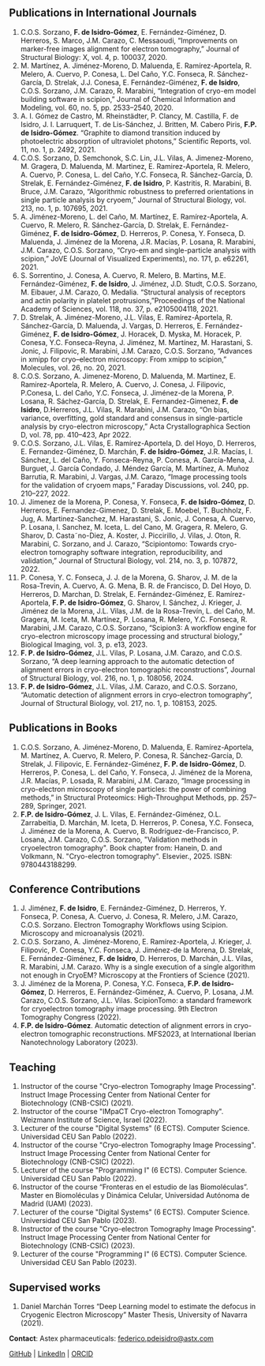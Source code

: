 ## Publications in International Journals
1. C.O.S. Sorzano, **F. de Isidro-Gómez**, E. Fernández-Giménez, D. Herreros, S. Marco, J.M. Carazo, C. Messaoudi, “Improvements on marker-free images alignment for electron tomography,” Journal of Structural Biology: X, vol. 4, p. 100037, 2020.
2. M. Martínez, A. Jiménez-Moreno, D. Maluenda, E. Ramírez-Aportela, R. Melero, A. Cuervo, P. Conesa, L. Del Caño, Y.C. Fonseca, R. Sánchez-García, D. Strelak, J.J. Conesa, E. Fernández-Giménez, **F. de Isidro**, C.O.S. Sorzano, J.M. Carazo, R. Marabini, “Integration of cryo-em model building software in scipion,” Journal of Chemical Information and Modeling, vol. 60, no. 5, pp. 2533–2540, 2020.
3. A. I. Gómez de Castro, M. Rheinstädter, P. Clancy, M. Castilla, F. de Isidro, J. I. Larruquert, T. de Lis-Sánchez, J. Britten, M. Cabero Piris, **F.P. de Isidro-Gómez**. “Graphite to diamond transition induced by photoelectric absorption of ultraviolet photons,” Scientific Reports, vol. 11, no. 1, p. 2492, 2021.
4. C.O.S. Sorzano, D. Semchonok, S.C. Lin, J.L. Vilas, A. Jimenez-Moreno, M. Gragera, D. Maluenda, M. Martinez, E. Ramirez-Aportela, R. Melero, A. Cuervo, P. Conesa, L. del Caño, Y.C. Fonseca, R. Sánchez-García, D. Strelak, E. Fernández-Giménez, **F. de Isidro**, P. Kastritis, R. Marabini, B. Bruce, J.M. Carazo, “Algorithmic robustness to preferred orientations in single particle analysis by cryoem,” Journal of Structural Biology, vol. 213, no. 1, p. 107695, 2021.
5. A. Jiménez-Moreno, L. del Caño, M. Martínez, E. Ramírez-Aportela, A. Cuervo, R. Melero, R. Sánchez-García, D. Strelak, E. Fernández-Giménez, **F. de Isidro-Gómez**, D. Herreros, P. Conesa, Y. Fonseca, D. Maluenda, J. Jiménez de la Morena, J.R. Macías, P. Losana, R. Marabini, J.M. Carazo, C.O.S. Sorzano, “Cryo-em and single-particle analysis with scipion,” JoVE (Journal of Visualized Experiments), no. 171, p. e62261, 2021. 
6. S. Sorrentino, J. Conesa, A. Cuervo, R. Melero, B. Martins, M.E. Fernández-Giménez, **F. de Isidro**, J. Jiménez, J.D. Studt, C.O.S. Sorzano, M. Eibauer, J.M. Carazo, O. Medalia. “Structural analysis of receptors and actin polarity in platelet protrusions,”Proceedings of the National Academy of Sciences, vol. 118, no. 37, p. e2105004118, 2021. 
7. D. Strelak, A. Jiménez-Moreno, J.L. Vilas, E. Ramírez-Aportela, R. Sánchez-García, D. Maluenda, J. Vargas, D. Herreros, E. Fernández-Giménez, **F. de Isidro-Gómez**, J. Horacek, D. Myska, M. Horacek, P. Conesa, Y.C. Fonseca-Reyna, J. Jiménez, M. Martínez, M. Harastani, S. Jonic, J. Filipovic, R. Marabini, J.M. Carazo, C.O.S. Sorzano, “Advances in xmipp for cryo–electron microscopy: From xmipp to scipion,” Molecules, vol. 26, no. 20, 2021. 
8. C.O.S. Sorzano, A. Jimenez-Moreno, D. Maluenda, M. Martinez, E. Ramirez-Aportela, R. Melero, A. Cuervo, J. Conesa, J. Filipovic, P.Conesa, L. del Caño, Y.C. Fonseca, J. Jiménez-de la Morena, P. Losana, R. Sáchez-García, D. Strelak, E. Fernandez-Gimenez, **F. de Isidro**, D.Herreros, J.L. Vilas, R. Marabini, J.M. Carazo, “On bias, variance, overfitting, gold standard and consensus in single-particle analysis by cryo-electron microscopy,” Acta Crystallographica Section D, vol. 78, pp. 410–423, Apr 2022. 
9. C.O.S. Sorzano, J.L. Vilas, E. Ramírez-Aportela, D. del Hoyo, D. Herreros, E. Fernandez-Giménez, D. Marchán, **F. de Isidro-Gómez**, J.R. Macías, I. Sánchez, L. del Caño, Y. Fonseca-Reyna, P. Conesa, A. García-Mena, J. Burguet, J. García Condado, J. Méndez García, M. Martínez, A. Muñoz Barrutia, R. Marabini, J. Vargas, J.M. Carazo, “Image processing tools for the validation of cryoem maps,” Faraday Discussions, vol. 240, pp. 210–227, 2022. 
10. J. Jimenez de la Morena, P. Conesa, Y. Fonseca, **F. de Isidro-Gómez**, D. Herreros, E. Fernandez-Gimenez, D. Strelak, E. Moebel, T. Buchholz, F. Jug, A. Martinez-Sanchez, M. Harastani, S. Jonic, J. Conesa, A. Cuervo, P. Losana, I. Sanchez, M. Iceta, L. del Cano, M. Gragera, R. Melero, G. Sharov, D. Casta˜no-Diez, A. Koster, J. Piccirillo, J. Vilas, J. Oton, R. Marabini, C. Sorzano, and J. Carazo, “Scipiontomo: Towards cryo-electron tomography software integration, reproducibility, and validation,” Journal of Structural Biology, vol. 214, no. 3, p. 107872, 2022. 
11. P. Conesa, Y. C. Fonseca, J. J. de la Morena, G. Sharov, J. M. de la Rosa-Trevin, A. Cuervo, A. G. Mena, B. R. de Francisco, D. Del Hoyo, D. Herreros, D. Marchan, D. Strelak, E. Fernández-Giménez, E. Ramírez-Aportela, **F. P. de Isidro-Gómez**, G. Sharov, I. Sánchez, J. Krieger, J. Jiménez de la Morena, J.L. Vilas, J.M. de la Rosa-Trevín, L. del Caño, M. Gragera, M. Iceta, M. Martínez, P. Losana, R. Melero, Y.C. Fonseca, R. Marabini, J.M. Carazo, C.O.S. Sorzano, “Scipion3: A workflow engine for cryo-electron microscopy image processing and structural biology,” Biological Imaging, vol. 3, p. e13, 2023.
12. **F. P. de Isidro-Gómez**, J.L. Vilas, P. Losana, J.M. Carazo, and C.O.S. Sorzano, “A deep learning approach to the automatic detection of alignment errors in cryo-electron tomographic reconstructions”, Journal of Structural Biology, vol. 216, no. 1, p. 108056, 2024.
13. **F. P. de Isidro-Gómez**, J.L. Vilas, J.M. Carazo, and C.O.S. Sorzano, “Automatic detection of alignment errors in cryo-electron tomography”, Journal of Structural Biology, vol. 217, no. 1, p. 108153, 2025.

## Publications in Books
1. C.O.S. Sorzano, A. Jiménez-Moreno, D. Maluenda, E. Ramírez-Aportela, M. Martínez, A. Cuervo, R. Melero, P. Conesa, R. Sánchez-García, D. Strelak, J. Filipovic, E. Fernández-Giménez, **F. P. de Isidro-Gómez**, D. Herreros, P. Conesa, L. del Caño, Y. Fonseca, J. Jiménez de la Morena, J.R. Macías, P. Losada, R. Marabini, J.M. Carazo, “Image processing in cryo-electron microscopy of single particles: the power of combining methods,” in Structural Proteomics: High-Throughput Methods, pp. 257–289, Springer, 2021.
2. **F.P. de Isidro-Gómez**,  J. L. Vilas, E. Fernández-Giménez, O.L.  Zarrabeitia, D. Marchán, M. Iceta, D. Herreros, P. Conesa, Y.C. Fonseca, J. Jiménez de la Morena, A. Cuervo, B. Rodríguez-de-Francisco, P. Losana, J.M. Carazo, C.O.S. Sorzano, "Validation methods in cryoelectron tomography". Book chapter from: Hanein, D. and Volkmann, N. "Cryo-electron tomography". Elsevier., 2025. ISBN: 9780443188299.

## Conference Contributions
1. J. Jiménez, **F. de Isidro**, E. Fernández-Giménez, D. Herreros, Y. Fonseca, P. Conesa, A. Cuervo, J. Conesa, R. Melero, J.M. Carazo, C.O.S. Sorzano. Electron Tomography Workflows using Scipion. Microscopy and microanalysis (2021).
2. C.O.S. Sorzano, A. Jiménez-Moreno, E. Ramírez-Aportela, J. Krieger, J. Filipovic, P. Conesa, Y.C. Fonseca, J. Jiménez-de la Morena, D. Strelak, E. Fernández-Giménez, **F. de Isidro**, D. Herreros, D. Marchán, J.L. Vilas, R. Marabini, J.M. Carazo. Why is a single execution of a single algorithm not enough in CryoEM? Microscopy at the Frontiers of Science (2021).
3. J. Jiménez de la Morena, P. Conesa, Y.C. Fonseca, **F.P. de Isidro-Gómez**, D. Herreros, E. Fernández-Giménez, A. Cuervo, P. Losana, J.M. Carazo, C.O.S. Sorzano, J.L. Vilas. ScipionTomo: a standard framework for cryoelectron tomography image processing. 9th Electron Tomography Congress (2022).
4. **F.P. de Isidro-Gómez**. Automatic detection of alignment errors in cryo-electron tomographic reconstructions. MFS2023, at International Iberian Nanotechnology Laboratory (2023).

## Teaching
1. Instructor of the course "Cryo-electron Tomography Image Processing". Instruct Image Processing Center from National Center for Biotechnology (CNB-CSIC) (2021).
2. Instructor of the course "IMpaCT Cryo-electron Tomography". Weizmann Institute of Science, Israel (2022).
3. Lecturer of the course "Digital Systems" (6 ECTS). Computer Science. Universidad CEU San Pablo (2022).
4. Instructor of the course "Cryo-electron Tomography Image Processing". Instruct Image Processing Center from National Center for Biotechnology (CNB-CSIC) (2022).
5. Lecturer of the course "Programming I" (6 ECTS). Computer Science. Universidad CEU San Pablo (2022).
6. Instructor of the course “Fronteras en el estudio de las Biomoléculas”. Master en Biomoléculas y Dinámica Celular, Universidad Autónoma de Madrid (UAM) (2023).
7. Lecturer of the course "Digital Systems" (6 ECTS). Computer Science. Universidad CEU San Pablo (2023).
8. Instructor of the course "Cryo-electron Tomography Image Processing". Instruct Image Processing Center from National Center for Biotechnology (CNB-CSIC) (2023).
9. Lecturer of the course "Programming I" (6 ECTS). Computer Science. Universidad CEU San Pablo (2023).

## Supervised works
1. Daniel Marchán Torres “Deep Learning model to estimate the defocus in Cryogenic Electron Microscopy” Master Thesis, University of Navarra (2021).

**Contact**:
Astex pharmaceuticals: [federico.pdeisidro@astx.com](mailto:federico.pdeisidro@astx.com)

[GitHub](https://github.com/fede-pe) | [LinkedIn](https://www.linkedin.com/in/federicoig) | [ORCID](https://orcid.org/0000-0003-2289-2364)